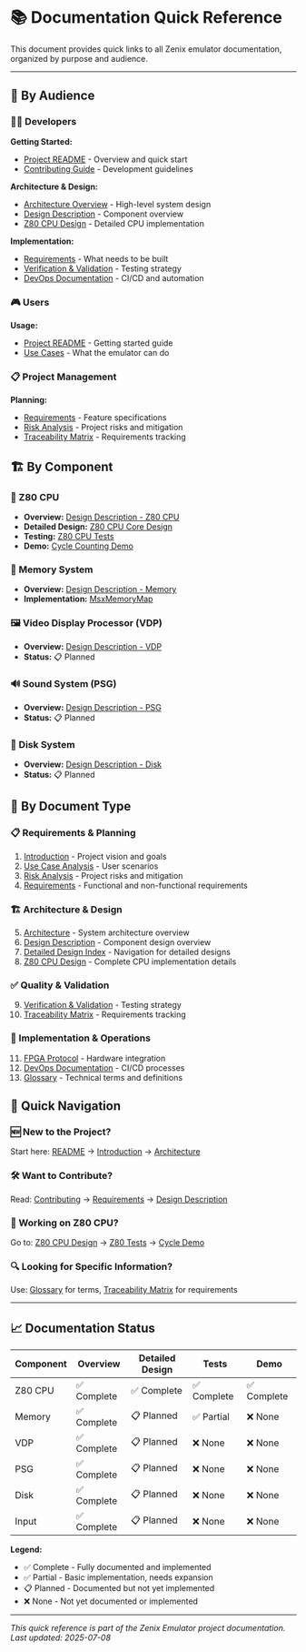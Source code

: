 # 📚 Documentation Quick Reference

This document provides quick links to all Zenix emulator documentation, organized by purpose and audience.

---

## 🎯 By Audience

### 👨‍💻 Developers

**Getting Started:**
- [Project README](../README.md) - Overview and quick start
- [Contributing Guide](../CONTRIBUTING.md) - Development guidelines

**Architecture & Design:**
- [Architecture Overview](project/05_architecture.md) - High-level system design
- [Design Description](project/06_design_description.md) - Component overview
- [Z80 CPU Design](design/Core/Z80Cpu.md) - Detailed CPU implementation

**Implementation:**
- [Requirements](project/04_requirements.md) - What needs to be built
- [Verification & Validation](project/07_verification_validation.md) - Testing strategy
- [DevOps Documentation](devops.md) - CI/CD and automation

### 🎮 Users

**Usage:**
- [Project README](../README.md) - Getting started guide
- [Use Cases](project/02_usecase_analysis.md) - What the emulator can do

### 📋 Project Management

**Planning:**
- [Requirements](project/04_requirements.md) - Feature specifications
- [Risk Analysis](project/03_risk_analysis.md) - Project risks and mitigation
- [Traceability Matrix](project/08_traceability_matrix.md) - Requirements tracking

## 🏗️ By Component

### 🧮 Z80 CPU
- **Overview:** [Design Description - Z80 CPU](project/06_design_description.md#🧮-z80-cpu)
- **Detailed Design:** [Z80 CPU Core Design](design/Core/Z80Cpu.md)
- **Testing:** [Z80 CPU Tests](../tests/Core.Tests/Z80CpuTests.cs)
- **Demo:** [Cycle Counting Demo](../Demos/CycleCountingDemo.cs)

### 🧠 Memory System
- **Overview:** [Design Description - Memory](project/06_design_description.md#🧠-memory-and-slot-mapper)
- **Implementation:** [MsxMemoryMap](../src/Core/MsxMemoryMap.cs)

### 🖼️ Video Display Processor (VDP)
- **Overview:** [Design Description - VDP](project/06_design_description.md#🖼-vdp-video-display-processor)
- **Status:** 📋 Planned

### 🔊 Sound System (PSG)
- **Overview:** [Design Description - PSG](project/06_design_description.md#🔊-psg-sound-generator)
- **Status:** 📋 Planned

### 💾 Disk System
- **Overview:** [Design Description - Disk](project/06_design_description.md#💾-disk-system)
- **Status:** 📋 Planned

## 📝 By Document Type

### 📋 Requirements & Planning
1. [Introduction](project/01_introduction.md) - Project vision and goals
2. [Use Case Analysis](project/02_usecase_analysis.md) - User scenarios
3. [Risk Analysis](project/03_risk_analysis.md) - Project risks and mitigation
4. [Requirements](project/04_requirements.md) - Functional and non-functional requirements

### 🏗️ Architecture & Design
5. [Architecture](project/05_architecture.md) - System architecture overview
6. [Design Description](project/06_design_description.md) - Component design overview
7. [Detailed Design Index](design/README.md) - Navigation for detailed designs
8. [Z80 CPU Design](design/Core/Z80Cpu.md) - Complete CPU implementation details

### ✅ Quality & Validation
9. [Verification & Validation](project/07_verification_validation.md) - Testing strategy
10. [Traceability Matrix](project/08_traceability_matrix.md) - Requirements tracking

### 🔧 Implementation & Operations
11. [FPGA Protocol](project/09_fpga_protocol.md) - Hardware integration
12. [DevOps Documentation](devops.md) - CI/CD processes
13. [Glossary](project/10_glossary.md) - Technical terms and definitions

## 🚀 Quick Navigation

### 🆕 New to the Project?
Start here: [README](../README.md) → [Introduction](project/01_introduction.md) → [Architecture](project/05_architecture.md)

### 🛠️ Want to Contribute?
Read: [Contributing](../CONTRIBUTING.md) → [Requirements](project/04_requirements.md) → [Design Description](project/06_design_description.md)

### 🧮 Working on Z80 CPU?
Go to: [Z80 CPU Design](design/Core/Z80Cpu.md) → [Z80 Tests](../tests/Core.Tests/Z80CpuTests.cs) → [Cycle Demo](../Demos/CycleCountingDemo.cs)

### 🔍 Looking for Specific Information?
Use: [Glossary](project/10_glossary.md) for terms, [Traceability Matrix](project/08_traceability_matrix.md) for requirements

---

## 📈 Documentation Status

| Component | Overview | Detailed Design | Tests | Demo |
|-----------|----------|-----------------|-------|------|
| Z80 CPU | ✅ Complete | ✅ Complete | ✅ Complete | ✅ Complete |
| Memory | ✅ Complete | 📋 Planned | ✅ Partial | ❌ None |
| VDP | ✅ Complete | 📋 Planned | ❌ None | ❌ None |
| PSG | ✅ Complete | 📋 Planned | ❌ None | ❌ None |
| Disk | ✅ Complete | 📋 Planned | ❌ None | ❌ None |
| Input | ✅ Complete | 📋 Planned | ❌ None | ❌ None |

**Legend:**
- ✅ Complete - Fully documented and implemented
- ✅ Partial - Basic implementation, needs expansion  
- 📋 Planned - Documented but not yet implemented
- ❌ None - Not yet documented or implemented

---

*This quick reference is part of the Zenix Emulator project documentation. Last updated: 2025-07-08*
